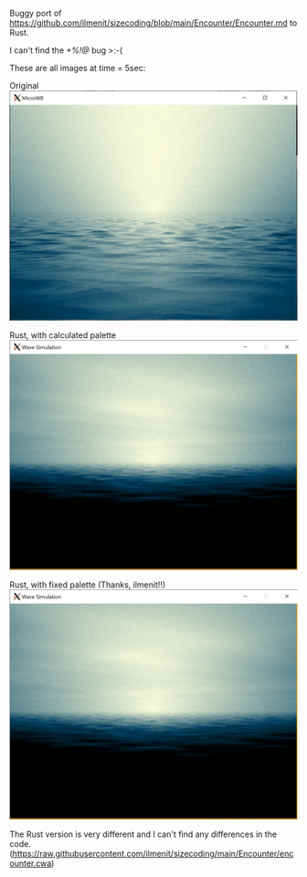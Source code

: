 Buggy port of https://github.com/ilmenit/sizecoding/blob/main/Encounter/Encounter.md to Rust.

I can't find the *+%!@* bug >:-(

These are all images at time = 5sec:

Original
![alt text](assets/encounter-original.png)

Rust, with calculated palette
![alt text](assets/encounter-rust-calculated-palette.png)

Rust, with fixed palette (Thanks, ilmenit!!)
![alt text](assets/encounter-rust-fixed-palette.png)

The Rust version is very different and I can't find any differences in the code.
(https://raw.githubusercontent.com/ilmenit/sizecoding/main/Encounter/encounter.cwa)
